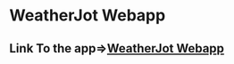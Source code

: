 # WeatherJot Webapp

## Link To the app=><a href="https://kira262.github.io/WeatherJot/" target="_blank" rel="noopener noreferrer">WeatherJot Webapp</a>

<!--sass -w style.scss style.css-->
